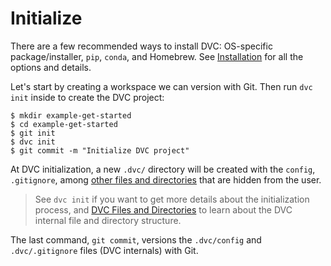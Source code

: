 # Initialize

There are a few recommended ways to install DVC: OS-specific package/installer,
`pip`, `conda`, and Homebrew. See [Installation](/doc/install) for all the
options and details.

Let's start by creating a <abbr>workspace</abbr> we can version with Git. Then
run `dvc init` inside to create the DVC <abbr>project</abbr>:

```dvc
$ mkdir example-get-started
$ cd example-get-started
$ git init
$ dvc init
$ git commit -m "Initialize DVC project"
```

At DVC initialization, a new `.dvc/` directory will be created with the
`config`, `.gitignore`, among
[other files and directories](/doc/user-guide/dvc-files-and-directories) that
are hidden from the user.

> See `dvc init` if you want to get more details about the initialization
> process, and
> [DVC Files and Directories](/doc/user-guide/dvc-files-and-directories) to
> learn about the DVC internal file and directory structure.

The last command, `git commit`, versions the `.dvc/config` and `.dvc/.gitignore`
files (DVC internals) with Git.
